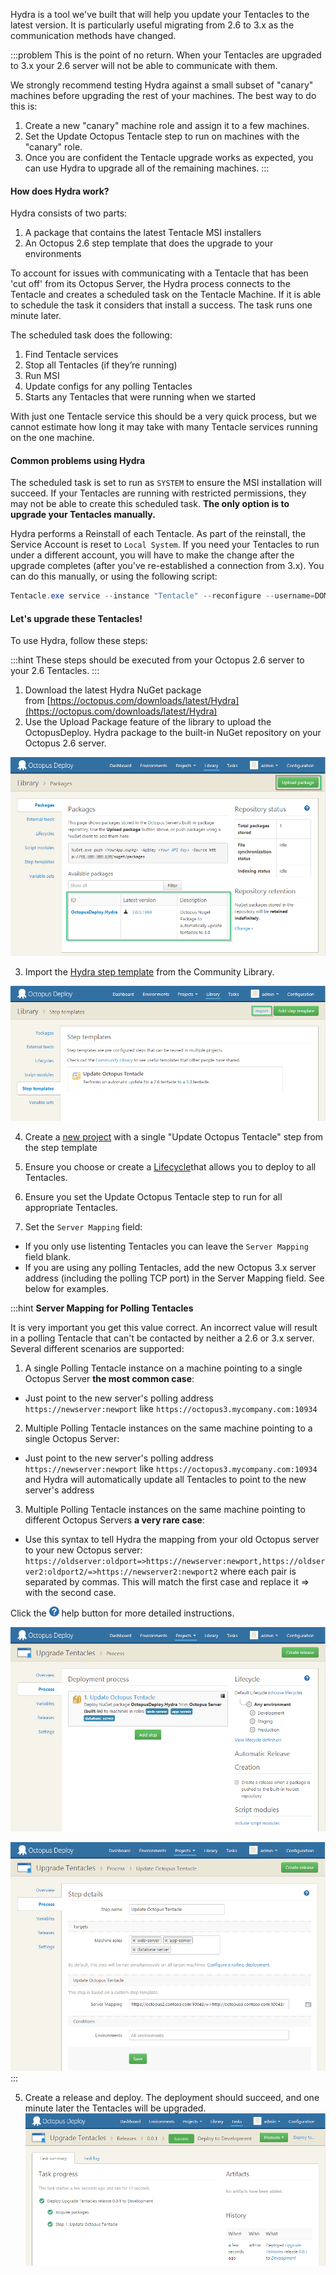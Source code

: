 Hydra is a tool we've built that will help you update your Tentacles to the latest version. It is particularly useful migrating from 2.6 to 3.x as the communication methods have changed.

:::problem
This is the point of no return. When your Tentacles are upgraded to 3.x your 2.6 server will not be able to communicate with them.

We strongly recommend testing Hydra against a small subset of "canary" machines before upgrading the rest of your machines. The best way to do this is:

1. Create a new "canary" machine role and assign it to a few machines.
2. Set the Update Octopus Tentacle step to run on machines with the "canary" role.
3. Once you are confident the Tentacle upgrade works as expected, you can use Hydra to upgrade all of the remaining machines.
:::

#### How does Hydra work?

Hydra consists of two parts:

1. A package that contains the latest Tentacle MSI installers
2. An Octopus 2.6 step template that does the upgrade to your environments

To account for issues with communicating with a Tentacle that has been 'cut off' from its Octopus Server, the Hydra process connects to the Tentacle and creates a scheduled task on the Tentacle Machine. If it is able to schedule the task it considers that install a success. The task runs one minute later.

The scheduled task does the following:

1. Find Tentacle services
2. Stop all Tentacles (if they’re running)
3. Run MSI
4. Update configs for any polling Tentacles
5. Starts any Tentacles that were running when we started

With just one Tentacle service this should be a very quick process, but we cannot estimate how long it may take with many Tentacle services running on the one machine.

#### Common problems using Hydra

The scheduled task is set to run as `SYSTEM` to ensure the MSI installation will succeed. If your Tentacles are running with restricted permissions, they may not be able to create this scheduled task. **The only option is to upgrade your Tentacles manually.**

Hydra performs a Reinstall of each Tentacle. As part of the reinstall, the Service Account is reset to `Local System`. If you need your Tentacles to run under a different account, you will have to make the change after the upgrade completes (after you've re-established a connection from 3.x). You can do this manually, or using the following script:

```powershell
Tentacle.exe service --instance "Tentacle" --reconfigure --username=DOMAIN\ACCOUNT --password=accountpassword --start --console
```
#### Let's upgrade these Tentacles!

To use Hydra, follow these steps:

:::hint
These steps should be executed from your Octopus 2.6 server to your 2.6 Tentacles.
:::

1. Download the latest Hydra NuGet package from [https://octopus.com/downloads/latest/Hydra](https://octopus.com/downloads/latest/Hydra)
2. Use the Upload Package feature of the library to upload the OctopusDeploy. Hydra package to the built-in NuGet repository on your Octopus 2.6 server.

![](/docs/images/3048135/3278019.png "width=500")

3. Import the [Hydra step template](http://library.octopusdeploy.com/step-templates/d4fb1945-f0a8-4de4-9045-8441e14057fa/actiontemplate-hydra-update-octopus-tentacle) from the Community Library.

![](/docs/images/3048135/3278018.png "width=500")

4. Create a [new project](/docs/key-concepts/projects/index.md) with a single "Update Octopus Tentacle" step from the step template

 1. Ensure you choose or create a [Lifecycle](/docs/key-concepts/lifecycles.md)that allows you to deploy to all Tentacles.
 2. Ensure you set the Update Octopus Tentacle step to run for all appropriate Tentacles.
 3. Set the `Server Mapping` field:
 
   - If you only use listenting Tentacles you can leave the `Server Mapping` field blank.
   - If you are using any polling Tentacles, add the new Octopus 3.x server address (including the polling TCP port) in the Server Mapping field. See below for examples.
 
:::hint
**Server Mapping for Polling Tentacles**

It is very important you get this value correct. An incorrect value will result in a polling Tentacle that can't be contacted by neither a 2.6 or 3.x server. Several different scenarios are supported:

1. A single Polling Tentacle instance on a machine pointing to a single Octopus Server **the most common case**:
  - Just point to the new server's polling address `https://newserver:newport` like `https://octopus3.mycompany.com:10934`
2. Multiple Polling Tentacle instances on the same machine pointing to a single Octopus Server:
  - Just point to the new server's polling address `https://newserver:newport` like `https://octopus3.mycompany.com:10934` and Hydra will automatically update all Tentacles to point to the new server's address
3. Multiple Polling Tentacle instances on the same machine pointing to different Octopus Servers **a very rare case**:
  - Use this syntax to tell Hydra the mapping from your old Octopus server to your new Octopus server: `https://oldserver:oldport=>https://newserver:newport,https://oldserver2:oldport2/=>https://newserver2:newport2` where each pair is separated by commas. This will match the first case and replace it => with the second case.
  
Click the ![](/docs/images/3048132/3278017.png) help button for more detailed instructions.

![](/docs/images/3048132/3278014.png "width=500")

![](/docs/images/3048132/3278015.png "width=500")
:::

5. Create a release and deploy. The deployment should succeed, and one minute later the Tentacles will be upgraded.
    ![](/docs/images/3048132/3278010.png "width=500")
